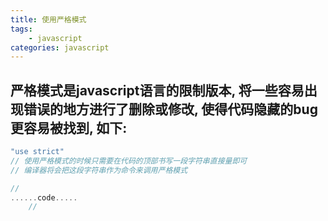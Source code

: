```yaml
---
title: 使用严格模式
tags: 
    - javascript
categories: javascript
---
```


## 严格模式是javascript语言的限制版本, 将一些容易出现错误的地方进行了删除或修改, 使得代码隐藏的bug更容易被找到, 如下:
<!-- more -->

```javascript
"use strict"
// 使用严格模式的时候只需要在代码的顶部书写一段字符串直接量即可
// 编译器将会把这段字符串作为命令来调用严格模式

//
......code.....
	//
```
